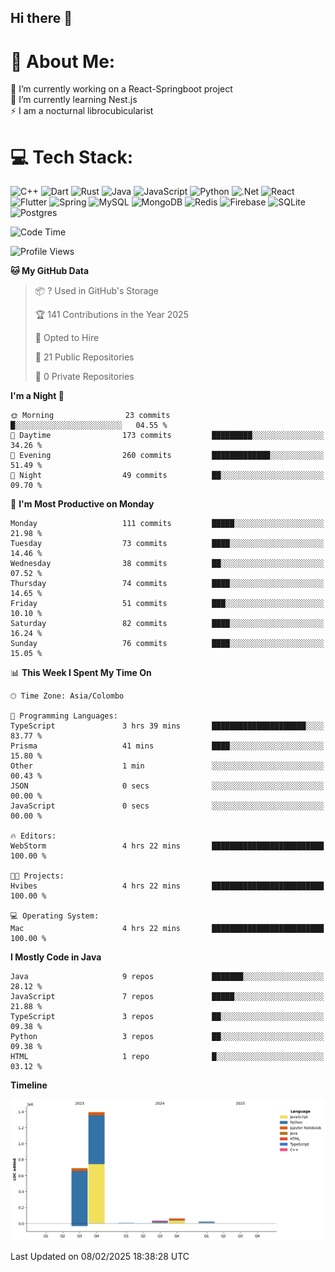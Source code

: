 ## Hi there 👋
# 💫 About Me:
🔭 I’m currently working on a React-Springboot project<br>🌱 I’m currently learning Nest.js <br>⚡ I am a nocturnal librocubicularist



# 💻 Tech Stack:
![C++](https://img.shields.io/badge/c++-%2300599C.svg?style=for-the-badge&logo=c%2B%2B&logoColor=white) ![Dart](https://img.shields.io/badge/dart-%230175C2.svg?style=for-the-badge&logo=dart&logoColor=white) ![Rust](https://img.shields.io/badge/rust-%23000000.svg?style=for-the-badge&logo=rust&logoColor=white) ![Java](https://img.shields.io/badge/java-%23ED8B00.svg?style=for-the-badge&logo=openjdk&logoColor=white) ![JavaScript](https://img.shields.io/badge/javascript-%23323330.svg?style=for-the-badge&logo=javascript&logoColor=%23F7DF1E) ![Python](https://img.shields.io/badge/python-3670A0?style=for-the-badge&logo=python&logoColor=ffdd54) ![.Net](https://img.shields.io/badge/.NET-5C2D91?style=for-the-badge&logo=.net&logoColor=white) ![React](https://img.shields.io/badge/react-%2320232a.svg?style=for-the-badge&logo=react&logoColor=%2361DAFB) ![Flutter](https://img.shields.io/badge/Flutter-%2302569B.svg?style=for-the-badge&logo=Flutter&logoColor=white) ![Spring](https://img.shields.io/badge/spring-%236DB33F.svg?style=for-the-badge&logo=spring&logoColor=white) ![MySQL](https://img.shields.io/badge/mysql-4479A1.svg?style=for-the-badge&logo=mysql&logoColor=white) ![MongoDB](https://img.shields.io/badge/MongoDB-%234ea94b.svg?style=for-the-badge&logo=mongodb&logoColor=white) ![Redis](https://img.shields.io/badge/redis-%23DD0031.svg?style=for-the-badge&logo=redis&logoColor=white) ![Firebase](https://img.shields.io/badge/firebase-a08021?style=for-the-badge&logo=firebase&logoColor=ffcd34) ![SQLite](https://img.shields.io/badge/sqlite-%2307405e.svg?style=for-the-badge&logo=sqlite&logoColor=white) ![Postgres](https://img.shields.io/badge/postgres-%23316192.svg?style=for-the-badge&logo=postgresql&logoColor=white)

<!--START_SECTION:waka-->
![Code Time](http://img.shields.io/badge/Code%20Time-272%20hrs%2032%20mins-blue)

![Profile Views](http://img.shields.io/badge/Profile%20Views-1-blue)

**🐱 My GitHub Data** 

> 📦 ? Used in GitHub's Storage 
 > 
> 🏆 141 Contributions in the Year 2025
 > 
> 💼 Opted to Hire
 > 
> 📜 21 Public Repositories 
 > 
> 🔑 0 Private Repositories 
 > 
**I'm a Night 🦉** 

```text
🌞 Morning                23 commits          █░░░░░░░░░░░░░░░░░░░░░░░░   04.55 % 
🌆 Daytime                173 commits         █████████░░░░░░░░░░░░░░░░   34.26 % 
🌃 Evening                260 commits         █████████████░░░░░░░░░░░░   51.49 % 
🌙 Night                  49 commits          ██░░░░░░░░░░░░░░░░░░░░░░░   09.70 % 
```
📅 **I'm Most Productive on Monday** 

```text
Monday                   111 commits         █████░░░░░░░░░░░░░░░░░░░░   21.98 % 
Tuesday                  73 commits          ████░░░░░░░░░░░░░░░░░░░░░   14.46 % 
Wednesday                38 commits          ██░░░░░░░░░░░░░░░░░░░░░░░   07.52 % 
Thursday                 74 commits          ████░░░░░░░░░░░░░░░░░░░░░   14.65 % 
Friday                   51 commits          ███░░░░░░░░░░░░░░░░░░░░░░   10.10 % 
Saturday                 82 commits          ████░░░░░░░░░░░░░░░░░░░░░   16.24 % 
Sunday                   76 commits          ████░░░░░░░░░░░░░░░░░░░░░   15.05 % 
```


📊 **This Week I Spent My Time On** 

```text
🕑︎ Time Zone: Asia/Colombo

💬 Programming Languages: 
TypeScript               3 hrs 39 mins       █████████████████████░░░░   83.77 % 
Prisma                   41 mins             ████░░░░░░░░░░░░░░░░░░░░░   15.80 % 
Other                    1 min               ░░░░░░░░░░░░░░░░░░░░░░░░░   00.43 % 
JSON                     0 secs              ░░░░░░░░░░░░░░░░░░░░░░░░░   00.00 % 
JavaScript               0 secs              ░░░░░░░░░░░░░░░░░░░░░░░░░   00.00 % 

🔥 Editors: 
WebStorm                 4 hrs 22 mins       █████████████████████████   100.00 % 

🐱‍💻 Projects: 
Hvibes                   4 hrs 22 mins       █████████████████████████   100.00 % 

💻 Operating System: 
Mac                      4 hrs 22 mins       █████████████████████████   100.00 % 
```

**I Mostly Code in Java** 

```text
Java                     9 repos             ███████░░░░░░░░░░░░░░░░░░   28.12 % 
JavaScript               7 repos             █████░░░░░░░░░░░░░░░░░░░░   21.88 % 
TypeScript               3 repos             ██░░░░░░░░░░░░░░░░░░░░░░░   09.38 % 
Python                   3 repos             ██░░░░░░░░░░░░░░░░░░░░░░░   09.38 % 
HTML                     1 repo              █░░░░░░░░░░░░░░░░░░░░░░░░   03.12 % 
```



**Timeline**

![Lines of Code chart](https://raw.githubusercontent.com/pabasara-1120/pabasara-1120/master/assets/bar_graph.png)


 Last Updated on 08/02/2025 18:38:28 UTC
<!--END_SECTION:waka-->


